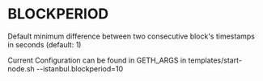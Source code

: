 # BLOCKPERIOD

Default minimum difference between two consecutive block's timestamps in seconds (default: 1)

Current Configuration can be found in GETH_ARGS in templates/start-node.sh 
    --istanbul.blockperiod=10
